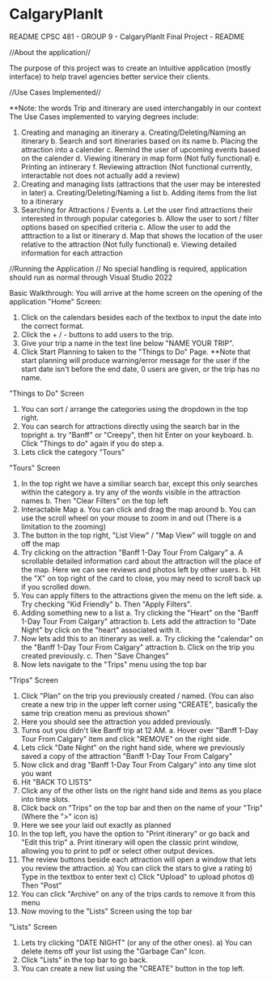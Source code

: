 # CalgaryPlanIt
 
README
CPSC 481 - GROUP 9 - CalgaryPlanIt
Final Project - README

//About the application// 

The purpose of this project was to create an intuitive application (mostly interface) to help travel agencies
better service their clients. 

//Use Cases Implemented//

**Note: the words Trip and itinerary are used interchangably in our context
The Use Cases implemented to varying degrees include:
1. Creating and managing an itinerary
	a. Creating/Deleting/Naming an itinerary
	b. Search and sort itineraries based on its name
	b. Placing the attraction into a calender
	c. Remind the user of upcoming events based on the calender
	d. Viewing itinerary in map form (Not fully functional)
	e. Printing an intinerary
	f. Reviewing attraction (Not functional currently, interactable not does not actually add a review)
2. Creating and managing lists (attractions that the user may be interested in later)
	a. Creating/Deleting/Naming a list
	b. Adding items from the list to a itinerary
3. Searching for Attractions / Events
	a. Let the user find attractions their interested in through popular categories
	b. Allow the user to sort / filter options based on specified criteria
	c. Allow the user to add the atttraction to a list or itinerary
	d. Map that shows the location of the user relative to the attraction (Not fully functional)
	e. Viewing detailed information for each attraction 

//Running the Application //
No special handling is required, application should run as normal through Visual Studio 2022

Basic Walkthrough:
You will arrive at the home screen on the opening of the application
"Home" Screen:
1. Click on the calendars besides each of the textbox to input the date into the correct format.
2. Click the + / - buttons to add users to the trip.
3. Give your trip a name in the text line below "NAME YOUR TRIP".
4. Click Start Planning to taken to the "Things to Do" Page.
**Note that start planning will produce warning/error message for the user if the start date isn't before the end date,
0 users are given, or the trip has no name.

"Things to Do" Screen
1. You can sort / arrange the categories using the dropdown in the top right.
2. You can search for attractions directly using the search bar in the topright
	a. try "Banff" or "Creepy", then hit Enter on your keyboard.
	b. Click "Things to do" again if you do step a.
3. Lets click the category "Tours"

"Tours" Screen
1. In the top right we have a similiar search bar, except this only searches within the category
	a. try any of the words visible in the attraction names
	b. Then "Clear Filters" on the top left
2. Interactable Map
	a. You can click and drag the map around
	b. You can use the scroll wheel on your mouse to zoom in and out (There is a limitation to the zooming)
3. The button in the top right, "List View" / "Map View" will toggle on and off the map
4. Try clicking on the attraction "Banff 1-Day Tour From Calgary"
	a. A scrollable detailed information card about the attraction will the place of the map. Here we can see reviews and photos left by other users.
	b. Hit the "X" on top right of the card to close, you may need to scroll back up if you scrolled down.
5. You can apply filters to the attractions given the menu on the left side.
	a. Try checking "Kid Friendly"
	b. Then "Apply Filters".
6. Adding something new to a list
	a. Try clicking the "Heart" on the "Banff 1-Day Tour From Calgary" attraction
	b. Lets add the attraction to "Date Night" by click on the "heart" associated with it.
7. Now lets add this to an itinerary as well.
	a. Try clicking the "calendar" on the "Banff 1-Day Tour From Calgary" attraction
	b. Click on the trip you created previously. 
	c. Then "Save Changes"
8. Now lets navigate to the "Trips" menu using the top bar

"Trips" Screen
1. Click "Plan" on the trip you previously created / named. (You can also create a new trip in the upper left corner using "CREATE", basically the same trip creation menu as previous shown"
2. Here you should see the attraction you added previously.
3. Turns out you didn't like Banff trip at 12 AM.
	a. Hover over "Banff 1-Day Tour From Calgary" item and click "REMOVE" on the right side.
4. Lets click "Date Night" on the right hand side, where we previously saved a copy of the attraction "Banff 1-Day Tour From Calgary"
5. Now click and drag "Banff 1-Day Tour From Calgary" into any time slot you want
6. Hit "BACK TO LISTS"
7. Click any of the other lists on the right hand side and items as you place into time slots.
8. Click back on "Trips" on the top bar and then on the name of your "Trip" (Where the ">" icon is)
9. Here we see your laid out exactly as planned
10. In the top left, you have the option to "Print itinerary" or go back and "Edit this trip"
	a. Print itinerary will open the classic print window, allowing you to print to pdf or select other output devices.
11. The review buttons beside each attraction will open a window that lets you review the attraction.
	a) You can click the stars to give a rating
	b) Type in the textbox to enter text
	c) Click "Upload" to upload photos
	d) Then "Post"
12. You can click "Archive" on any of the trips cards to remove it from this menu
13. Now moving to the "Lists" Screen using the top bar

"Lists" Screen
1. Lets try clicking "DATE NIGHT" (or any of the other ones).
	a) You can delete items off your list using the "Garbage Can" Icon.
2. Click "Lists" in the top bar to go back.
3. You can create a new list using the "CREATE" button in the top left.